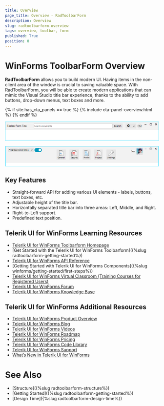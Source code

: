 ```yaml
---
title: Overview
page_title: Overview - RadToolbarForm
description: Overview
slug: radtoolbarform-overview
tags: overview, toolbar, form
published: True
position: 0 
---
```


# WinForms ToolbarForm Overview

**RadToolbarForm** allows you to build modern UI. Having items in the non-client area of the window is crucial to saving valuable space. With RadToolbarForm, you will be able to create modern applications that can mimic the Visual Studio title bar experience, thanks to the ability to add buttons, drop-down menus, text boxes and more.   

{% if site.has_cta_panels == true %}
{% include cta-panel-overview.html %}
{% endif %}

![WinForms RadToolbarForm Overview](images/toolbarform-overview001.png)

![WinForms RadToolbarForm Overview Stretched](images/toolbarform-overview002.png)

## Key Features

* Straight-forward API for adding various UI elements - labels, buttons, text boxes, etc.
* Adjustable height of the title bar.
* Horizontally separated title bar into three areas: Left, Middle, and Right.
* Right-to-Left support.
* Predefined text position.



## Telerik UI for WinForms Learning Resources
* [Telerik UI for WinForms Toolbarform Homepage](https://www.telerik.com/products/winforms/toolbarform.aspx)
* [Get Started with the Telerik UI for WinForms Toolbarform]({%slug radtoolbarform-getting-started%})
* [Telerik UI for WinForms API Reference](https://docs.telerik.com/devtools/winforms/api/)
* [Getting Started with Telerik UI for WinForms Components]({%slug winforms/getting-started/first-steps%})
* [Telerik UI for WinForms Virtual Classroom (Training Courses for Registered Users)](https://learn.telerik.com/learn/course/external/view/elearning/17/TelerikUIforWinForms) 
* [Telerik UI for WinForms Forum](https://www.telerik.com/forums/winforms)
* [Telerik UI for WinForms Knowledge Base](https://docs.telerik.com/devtools/winforms/knowledge-base)


## Telerik UI for WinForms Additional Resources
* [Telerik UI for WinForms Product Overview](https://www.telerik.com/products/winforms.aspx)
* [Telerik UI for WinForms Blog](https://www.telerik.com/blogs/desktop-winforms)
* [Telerik UI for WinForms Videos](https://www.telerik.com/videos/product/winforms)
* [Telerik UI for WinForms Roadmap](https://www.telerik.com/support/whats-new/winforms/roadmap)
* [Telerik UI for WinForms Pricing](https://www.telerik.com/purchase/individual/winforms.aspx)
* [Telerik UI for WinForms Code Library](https://www.telerik.com/support/code-library/winforms)
* [Telerik UI for WinForms Support](https://www.telerik.com/support/winforms)
* [What’s New in Telerik UI for WinForms](https://www.telerik.com/support/whats-new/winforms)

# See Also

* [Structure]({%slug radtoolbarform-structure%})
* [Getting Started]({%slug radtoolbarform-getting-started%})
* [Design Time]({%slug radtoolbarform-design-time%})

